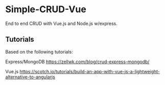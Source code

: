 # Simple-CRUD-Vue

End to end CRUD with Vue.js and Node.js w/express.

## Tutorials

Based on the following tutorials:

Express/MongoDB
https://zellwk.com/blog/crud-express-mongodb/

Vue.js
https://scotch.io/tutorials/build-an-app-with-vue-js-a-lightweight-alternative-to-angularjs
